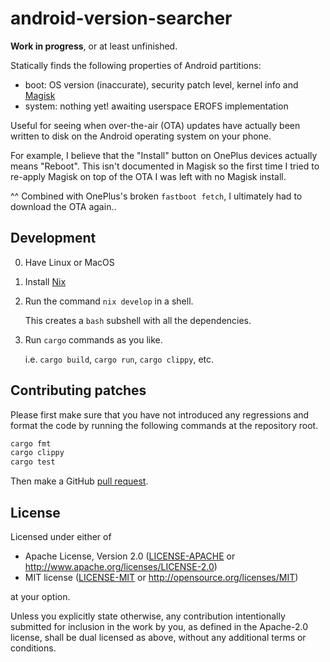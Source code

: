 # android-version-searcher

**Work in progress**, or at least unfinished.

Statically finds the following properties of Android partitions:
- boot: OS version (inaccurate), security patch level, kernel info and [Magisk](https://github.com/topjohnwu/Magisk)
- system: nothing yet! awaiting userspace EROFS implementation

Useful for seeing when over-the-air (OTA) updates have actually been written
to disk on the Android operating system on your phone.

For example, I believe that the "Install" button on OnePlus devices actually
means "Reboot". This isn't documented in Magisk so the first time I tried to
re-apply Magisk on top of the OTA I was left with no Magisk install.

^^ Combined with OnePlus's broken `fastboot fetch`, I ultimately had to
download the OTA again..


## Development

0. Have Linux or MacOS

1. Install [Nix](https://nixos.org/download#download-nix)

2. Run the command `nix develop` in a shell.

   This creates a `bash` subshell with all the dependencies.

3. Run `cargo` commands as you like.

   i.e. `cargo build`, `cargo run`, `cargo clippy`, etc.

## Contributing patches

Please first make sure that you have not introduced any regressions and format the code by running the following commands at the repository root.
```sh
cargo fmt
cargo clippy
cargo test
```

Then make a GitHub [pull request](https://github.com/axelkar/android-version-searcher/pulls).

## License

Licensed under either of

 * Apache License, Version 2.0
   ([LICENSE-APACHE](LICENSE-APACHE) or http://www.apache.org/licenses/LICENSE-2.0)
 * MIT license
   ([LICENSE-MIT](LICENSE-MIT) or http://opensource.org/licenses/MIT)

at your option.

Unless you explicitly state otherwise, any contribution intentionally submitted
for inclusion in the work by you, as defined in the Apache-2.0 license, shall be
dual licensed as above, without any additional terms or conditions.
